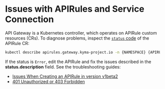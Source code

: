 # Issues with APIRules and Service Connection

API Gateway is a Kubernetes controller, which operates on APIRule custom resources (CRs). To diagnose problems, inspect the [`status` code](../../custom-resources/apirule/04-10-apirule-custom-resource.md) of the APIRule CR:

   ```bash
   kubectl describe apirules.gateway.kyma-project.io -n {NAMESPACE} {APIRULE_NAME}
   ```

If the status is `Error`, edit the APIRule and fix the issues described in the **status.description** field. See the troubleshooting guides:
- [Issues When Creating an APIRule in version v1beta2](./03-40-api-rule-troubleshooting.md)
- [401 Unauthorized or 403 Forbidden](./03-01-401-unauthorized-403-forbidden.md)